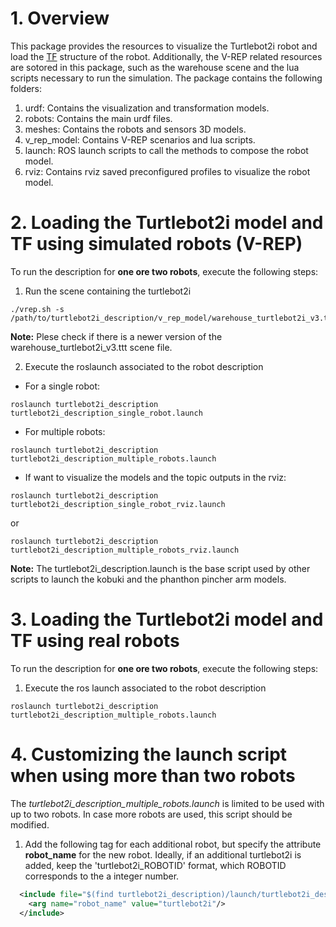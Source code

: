 # 1. Overview

This package provides the resources to visualize the Turtlebot2i robot and load the [TF](http://wiki.ros.org/tf) structure of the robot. Additionally, the V-REP related resources are sotored in this package, such as the warehouse scene and the lua scripts necessary to run the simulation. The package contains the following folders:

1. urdf: Contains the visualization and transformation models.
2. robots: Contains the main urdf files.
3. meshes: Contains the robots and sensors 3D models.
4. v_rep_model: Contains V-REP scenarios and lua scripts.
5. launch: ROS launch scripts to call the methods to compose the robot model.
6. rviz: Contains rviz saved preconfigured profiles to visualize the robot model.


# 2. Loading the Turtlebot2i model and TF using simulated robots (V-REP)

To run the description for **one ore two robots**, execute the following steps:

1. Run the scene containing the turtlebot2i

```
./vrep.sh -s /path/to/turtlebot2i_description/v_rep_model/warehouse_turtlebot2i_v3.ttt
```

**Note:** Plese check if there is a newer version of the warehouse_turtlebot2i_v3.ttt scene file.

2. Execute the roslaunch associated to the robot description

* For a single robot:
```
roslaunch turtlebot2i_description turtlebot2i_description_single_robot.launch
```

* For multiple robots:
```
roslaunch turtlebot2i_description turtlebot2i_description_multiple_robots.launch
```

* If want to visualize the models and the topic outputs in the rviz:
```
roslaunch turtlebot2i_description turtlebot2i_description_single_robot_rviz.launch
```
or
```
roslaunch turtlebot2i_description turtlebot2i_description_multiple_robots_rviz.launch
```

**Note:** The turtlebot2i_description.launch is the base script used by other scripts to launch the kobuki and the phanthon pincher arm models.

# 3. Loading the Turtlebot2i model and TF using real robots 

To run the description for **one ore two robots**, execute the following steps:

1. Execute the ros launch associated to the robot description

```
roslaunch turtlebot2i_description turtlebot2i_description_multiple_robots.launch
```


# 4. Customizing the launch script when using more than two robots

The *turtlebot2i_description_multiple_robots.launch* is limited to be used with up to two robots. In case more robots are used, this script should be modified.

1. Add the following tag for each additional robot, but specify the attribute **robot_name** for the new robot. Ideally, if an additional turtlebot2i is added, keep the 'turtlebot2i_ROBOTID' format, which ROBOTID corresponds to the a integer number.

```xml
  <include file="$(find turtlebot2i_description)/launch/turtlebot2i_description.launch">
    <arg name="robot_name" value="turtlebot2i"/>
  </include>
```

